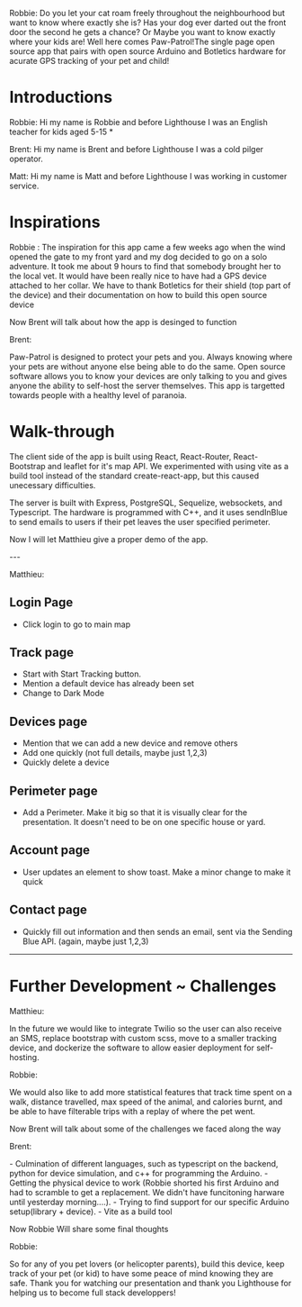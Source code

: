 Robbie:
Do you let your cat roam freely throughout the neighbourhood but want to know where exactly she is?
Has your dog ever darted out the front door the second he gets a chance?
Or Maybe you want to know exactly where your kids are!
Well here comes Paw-Patrol!The single page open source app that pairs with open source Arduino and Botletics hardware for acurate GPS tracking of your pet and child!

# Introductions

Robbie:
Hi my name is Robbie and before Lighthouse I was an English teacher for kids aged 5-15 \*

Brent:
Hi my name is Brent and before Lighthouse I was a cold pilger operator.

Matt:
Hi my name is Matt and before Lighthouse I was working in customer service.

# Inspirations

Robbie :
The inspiration for this app came a few weeks ago when the wind opened the gate to my front yard and my dog decided to go on a solo adventure. It took me about 9 hours to find that somebody brought her to the local vet. It would have been really nice to have had a GPS device attached to her collar.
We have to thank Botletics for their shield (top part of the device) and their documentation on how to build this open source device

Now Brent will talk about how the app is desinged to function

Brent:

<p>
  Paw-Patrol is designed to protect your pets and you. Always knowing where your pets are without anyone else being able to do the same. Open source software allows you to know your devices are only talking to you and gives anyone the ability to self-host the server themselves. This app is targetted towards people with a healthy level of paranoia.
</p>

# Walk-through

<p>
  The client side of the app is built using React, React-Router, React-Bootstrap and leaflet for it's map API. We experimented with using vite as a build tool instead of the standard create-react-app, but this caused unecessary difficulties.
</p>

<p>
  The server is built with Express, PostgreSQL, Sequelize, websockets, and Typescript. The hardware is programmed with C++, and it uses sendInBlue to send emails to users if their pet leaves the user specified perimeter.
</p>

<p>
  Now I will let Matthieu give a proper demo of the app. 
</p>
---

Matthieu:

## Login Page

- Click login to go to main map

## Track page

- Start with Start Tracking button.
- Mention a default device has already been set
- Change to Dark Mode

## Devices page

- Mention that we can add a new device and remove others
- Add one quickly (not full details, maybe just 1,2,3)
- Quickly delete a device

## Perimeter page

- Add a Perimeter. Make it big so that it is visually clear for the presentation. It doesn't need to be on one specific house or yard.

## Account page

- User updates an element to show toast. Make a minor change to make it quick

## Contact page

- Quickly fill out information and then sends an email, sent via the Sending Blue API. (again, maybe just 1,2,3)

---

# Further Development ~ Challenges

Matthieu:

<p>
  In the future we would like to integrate Twilio so the user can also receive an SMS, replace bootstrap with custom scss, move to a smaller tracking device, and dockerize the software to allow easier deployment for self-hosting.
</p>

Robbie:

<p>
  We would also like to add more statistical features that track time spent on a walk, distance travelled, max speed of the animal, and calories burnt, and be able to have filterable trips with a replay of where the pet went.

Now Brent will talk about some of the challenges we faced along the way

</p>

Brent:

<p>
  - Culmination of different languages, such as typescript on the backend, python for device simulation, and c++ for programming the Arduino.
  - Getting the physical device to work (Robbie shorted his first Arduino and had to scramble to get a replacement. We didn't have funcitoning harware until yesterday morning....).
  - Trying to find support for our specific Arduino setup(library + device).
  - Vite as a build tool

Now Robbie Will share some final thoughts

</p>

Robbie:

<p>So for any of you pet lovers (or helicopter parents), build this device, keep track of your pet (or kid) to have some peace of mind knowing they are safe. Thank you for watching our presentation and thank you Lighthouse for helping us to become full stack developpers! </p>